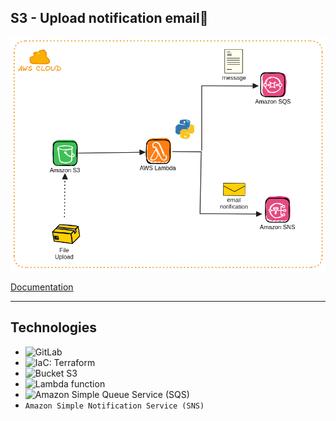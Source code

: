 ## S3 - Upload notification email📧
![](Notification-System.png)

[Documentation](https://dev.to/sharker3312/aws-email-notification-system-2clo)

--- 

## Technologies
- ![GitLab](https://img.shields.io/badge/GitLab-FC6D26.svg?style=for-the-badge&logo=GitLab&logoColor=white)
- ![IaC: Terraform](https://img.shields.io/badge/Terraform-844FBA.svg?style=for-the-badge&logo=Terraform&logoColor=white)
- ![Bucket S3](https://img.shields.io/badge/Amazon%20S3-569A31.svg?style=for-the-badge&logo=Amazon-S3&logoColor=white)
- ![Lambda function ](https://img.shields.io/badge/AWS%20Lambda-FF9900.svg?style=for-the-badge&logo=AWS-Lambda&logoColor=white)
- ![Amazon Simple Queue Service (SQS)](https://img.shields.io/badge/Amazon%20SQS-FF4F8B.svg?style=for-the-badge&logo=Amazon-SQS&logoColor=white)
- `Amazon Simple Notification Service (SNS)` 


